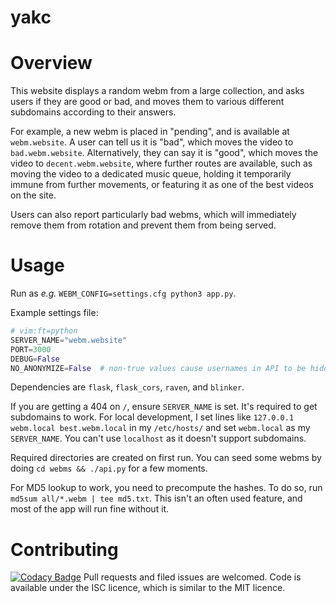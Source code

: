 # yakc

# Overview

This website displays a random webm from a large collection, and asks
users if they are good or bad, and moves them to various different
subdomains according to their answers.

For example, a new webm is placed in "pending", and is available at `webm.website`. A user can tell us it is "bad", which moves the video to `bad.webm.website`. Alternatively, they can say it is "good", which
moves the video to `decent.webm.website`, where further routes are available,
such as moving the video to a dedicated music queue, holding it temporarily
immune from further movements, or featuring it as one of the best videos on the
site.

Users can also report particularly bad webms, which will immediately
remove them from rotation and prevent them from being served.


# Usage
Run as *e.g.* `WEBM_CONFIG=settings.cfg python3 app.py`.

Example settings file:
```python
# vim:ft=python
SERVER_NAME="webm.website"
PORT=3000
DEBUG=False
NO_ANONYMIZE=False  # non-true values cause usernames in API to be hidden
```

Dependencies are `flask`, `flask_cors`, `raven`, and `blinker`.

If you are getting a 404 on `/`, ensure `SERVER_NAME` is set.
It's required to get subdomains to work. For local development,
I set lines like `127.0.0.1 webm.local best.webm.local` in my `/etc/hosts/`
and set `webm.local` as my `SERVER_NAME`. You can't use `localhost` as it
doesn't support subdomains.

Required directories are created on first run.
You can seed some webms by doing `cd webms && ./api.py` for a few moments.

For MD5 lookup to work, you need to precompute the hashes.
To do so, run `md5sum all/*.webm | tee md5.txt`. This isn't an often
used feature, and most of the app will run fine without it.

# Contributing
[![Codacy Badge](https://api.codacy.com/project/badge/Grade/609f8fbe1f6944c097f9fbb9eec852ac)](https://www.codacy.com/app/douglas/yakc?utm_source=github.com&utm_medium=referral&utm_content=zuzak/yakc&utm_campaign=badger)
Pull requests and filed issues are welcomed.
Code is available under the ISC licence, which is similar to the MIT licence.
